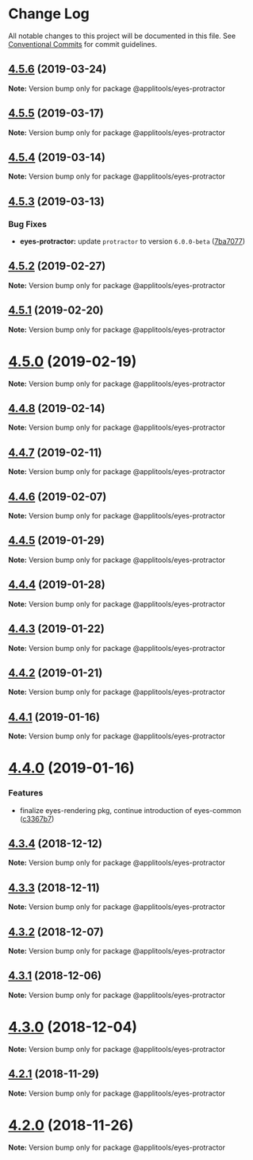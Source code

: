 # Change Log

All notable changes to this project will be documented in this file.
See [Conventional Commits](https://conventionalcommits.org) for commit guidelines.

## [4.5.6](https://github.com/applitools/eyes.sdk.javascript1/compare/@applitools/eyes-protractor@4.5.5...@applitools/eyes-protractor@4.5.6) (2019-03-24)

**Note:** Version bump only for package @applitools/eyes-protractor





## [4.5.5](https://github.com/applitools/eyes.sdk.javascript1/compare/@applitools/eyes-protractor@4.5.4...@applitools/eyes-protractor@4.5.5) (2019-03-17)

**Note:** Version bump only for package @applitools/eyes-protractor





## [4.5.4](https://github.com/applitools/eyes.sdk.javascript1/compare/@applitools/eyes-protractor@4.5.3...@applitools/eyes-protractor@4.5.4) (2019-03-14)

**Note:** Version bump only for package @applitools/eyes-protractor





## [4.5.3](https://github.com/applitools/eyes.sdk.javascript1/compare/@applitools/eyes-protractor@4.5.2...@applitools/eyes-protractor@4.5.3) (2019-03-13)


### Bug Fixes

* **eyes-protractor:** update `protractor` to version `6.0.0-beta` ([7ba7077](https://github.com/applitools/eyes.sdk.javascript1/commit/7ba7077))





## [4.5.2](https://github.com/applitools/eyes.sdk.javascript1/compare/@applitools/eyes-protractor@4.5.1...@applitools/eyes-protractor@4.5.2) (2019-02-27)

**Note:** Version bump only for package @applitools/eyes-protractor





## [4.5.1](https://github.com/applitools/eyes.sdk.javascript1/compare/@applitools/eyes-protractor@4.5.0...@applitools/eyes-protractor@4.5.1) (2019-02-20)

**Note:** Version bump only for package @applitools/eyes-protractor





# [4.5.0](https://github.com/applitools/eyes.sdk.javascript1/compare/@applitools/eyes-protractor@4.4.8...@applitools/eyes-protractor@4.5.0) (2019-02-19)

**Note:** Version bump only for package @applitools/eyes-protractor





## [4.4.8](https://github.com/applitools/eyes.sdk.javascript1/compare/@applitools/eyes-protractor@4.4.7...@applitools/eyes-protractor@4.4.8) (2019-02-14)

**Note:** Version bump only for package @applitools/eyes-protractor





## [4.4.7](https://github.com/applitools/eyes.sdk.javascript1/compare/@applitools/eyes-protractor@4.4.6...@applitools/eyes-protractor@4.4.7) (2019-02-11)

**Note:** Version bump only for package @applitools/eyes-protractor






## [4.4.6](https://github.com/applitools/eyes.sdk.javascript1/compare/@applitools/eyes-protractor@4.4.5...@applitools/eyes-protractor@4.4.6) (2019-02-07)

**Note:** Version bump only for package @applitools/eyes-protractor





## [4.4.5](https://github.com/applitools/eyes.sdk.javascript1/compare/@applitools/eyes-protractor@4.4.4...@applitools/eyes-protractor@4.4.5) (2019-01-29)

**Note:** Version bump only for package @applitools/eyes-protractor





## [4.4.4](https://github.com/applitools/eyes.sdk.javascript1/compare/@applitools/eyes-protractor@4.4.3...@applitools/eyes-protractor@4.4.4) (2019-01-28)

**Note:** Version bump only for package @applitools/eyes-protractor





## [4.4.3](https://github.com/applitools/eyes.sdk.javascript1/compare/@applitools/eyes-protractor@4.4.2...@applitools/eyes-protractor@4.4.3) (2019-01-22)

**Note:** Version bump only for package @applitools/eyes-protractor





## [4.4.2](https://github.com/applitools/eyes.sdk.javascript1/compare/@applitools/eyes-protractor@4.4.1...@applitools/eyes-protractor@4.4.2) (2019-01-21)

**Note:** Version bump only for package @applitools/eyes-protractor





## [4.4.1](https://github.com/applitools/eyes.sdk.javascript1/compare/@applitools/eyes-protractor@4.4.0...@applitools/eyes-protractor@4.4.1) (2019-01-16)

**Note:** Version bump only for package @applitools/eyes-protractor





# [4.4.0](https://github.com/applitools/eyes.sdk.javascript1/compare/@applitools/eyes-protractor@4.3.4...@applitools/eyes-protractor@4.4.0) (2019-01-16)


### Features

* finalize eyes-rendering pkg, continue introduction of eyes-common ([c3367b7](https://github.com/applitools/eyes.sdk.javascript1/commit/c3367b7))





## [4.3.4](https://github.com/applitools/eyes.sdk.javascript1/compare/@applitools/eyes-protractor@4.3.3...@applitools/eyes-protractor@4.3.4) (2018-12-12)

**Note:** Version bump only for package @applitools/eyes-protractor





## [4.3.3](https://github.com/applitools/eyes.sdk.javascript1/compare/@applitools/eyes-protractor@4.3.2...@applitools/eyes-protractor@4.3.3) (2018-12-11)

**Note:** Version bump only for package @applitools/eyes-protractor





## [4.3.2](https://github.com/applitools/eyes.sdk.javascript1/compare/@applitools/eyes-protractor@4.3.1...@applitools/eyes-protractor@4.3.2) (2018-12-07)

**Note:** Version bump only for package @applitools/eyes-protractor





## [4.3.1](https://github.com/applitools/eyes.sdk.javascript1/compare/@applitools/eyes-protractor@4.3.0...@applitools/eyes-protractor@4.3.1) (2018-12-06)

**Note:** Version bump only for package @applitools/eyes-protractor





# [4.3.0](https://github.com/applitools/eyes.sdk.javascript1/compare/@applitools/eyes-protractor@4.2.1...@applitools/eyes-protractor@4.3.0) (2018-12-04)

**Note:** Version bump only for package @applitools/eyes-protractor





## [4.2.1](https://github.com/applitools/eyes.sdk.javascript1/compare/@applitools/eyes-protractor@4.2.0...@applitools/eyes-protractor@4.2.1) (2018-11-29)

**Note:** Version bump only for package @applitools/eyes-protractor





# [4.2.0](https://github.com/applitools/eyes.sdk.javascript1/compare/@applitools/eyes-protractor@4.1.0...@applitools/eyes-protractor@4.2.0) (2018-11-26)

**Note:** Version bump only for package @applitools/eyes-protractor
